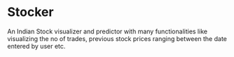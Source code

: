 # Stocker
An Indian Stock visualizer and predictor with many functionalities like visualizing the no of trades, previous stock prices ranging between the date entered by user etc.
